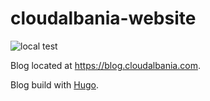 # cloudalbania-website

![local test](https://github.com/besmirzanaj/cloudalbania-website/actions/workflows/blank.yml/badge.svg)

Blog located at <https://blog.cloudalbania.com>.

Blog build with [Hugo](https://blog.cloudalbania.com/posts/moving-to-hugo/).
